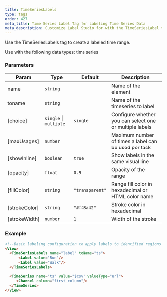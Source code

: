 ```yaml
---
title: TimeSeriesLabels
type: tags
order: 427
meta_title: Time Series Label Tag for Labeling Time Series Data
meta_description: Customize Label Studio for with the TimeSeriesLabel tag to label time series data for machine learning and data science projects.
---
```


Use the TimeSeriesLabels tag to create a labeled time range.

Use with the following data types: time series

### Parameters

| Param | Type | Default | Description |
| --- | --- | --- | --- |
| name | <code>string</code> |  | Name of the element |
| toname | <code>string</code> |  | Name of the timeseries to label |
| [choice] | <code>single</code> \| <code>multiple</code> | <code>single</code> | Configure whether you can select one or multiple labels |
| [maxUsages] | <code>number</code> |  | Maximum number of times a label can be used per task |
| [showInline] | <code>boolean</code> | <code>true</code> | Show labels in the same visual line |
| [opacity] | <code>float</code> | <code>0.9</code> | Opacity of the range |
| [fillColor] | <code>string</code> | <code>&quot;transparent&quot;</code> | Range fill color in hexadecimal or HTML color name |
| [strokeColor] | <code>string</code> | <code>&quot;#f48a42&quot;</code> | Stroke color in hexadecimal |
| [strokeWidth] | <code>number</code> | <code>1</code> | Width of the stroke |

### Example
```html
<!--Basic labeling configuration to apply labels to identified regions of a time series with one channel -->
<View>
  <TimeSeriesLabels name="label" toName="ts">
      <Label value="Run"/>
      <Label value="Walk"/>
  </TimeSeriesLabels>

  <TimeSeries name="ts" value="$csv" valueType="url">
     <Channel column="first_column"/>
  </TimeSeries>
</View>
```
